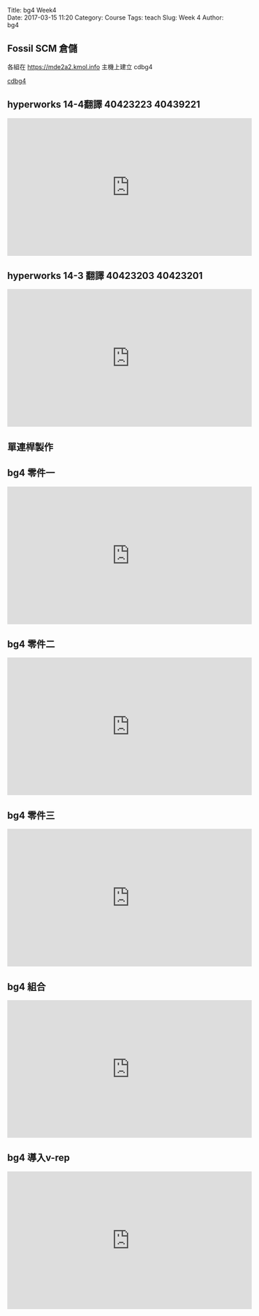 Title: bg4 Week4  
Date: 2017-03-15 11:20
Category: Course
Tags: teach
Slug: Week 4
Author: bg4 

<!-- PELICAN_END_SUMMARY -->

<h2>Fossil SCM 倉儲</h2>

各組在 https://mde2a2.kmol.info 主機上建立 cdbg4

<a href="https://mde2a2.kmol.info/cdbg4/wcontent">cdbg4</a>

<h2>hyperworks 14-4翻譯 40423223 40439221</h2>

<iframe width="560" height="315" src="https://www.youtube.com/embed/gZkutmx1txc" frameborder="0" allowfullscreen></iframe>

<h2>hyperworks 14-3 翻譯  40423203 40423201 </h2>

<iframe width="560" height="315" src="https://www.youtube.com/embed/uMpXFV-gB4s" frameborder="0" allowfullscreen></iframe>


<h2>單連桿製作</h2>

<h2>bg4 零件一</h2>

<iframe width="560" height="315" src="https://www.youtube.com/embed/wlOfKTUmetk" frameborder="0" allowfullscreen></iframe>

<h2>bg4 零件二</h2>

<iframe width="560" height="315" src="https://www.youtube.com/embed/IvmwuJai5_E" frameborder="0" allowfullscreen></iframe>

<h2>bg4 零件三</h2>

<iframe width="560" height="315" src="https://www.youtube.com/embed/vFvmKUre5oo" frameborder="0" allowfullscreen></iframe>

<h2>bg4 組合</h2>

<iframe width="560" height="315" src="https://www.youtube.com/embed/7tERu7d2HM0" frameborder="0" allowfullscreen></iframe>

<h2>bg4 導入v-rep</h2>

<iframe width="560" height="315" src="https://www.youtube.com/embed/2jZEmeF_2ew" frameborder="0" allowfullscreen></iframe>




